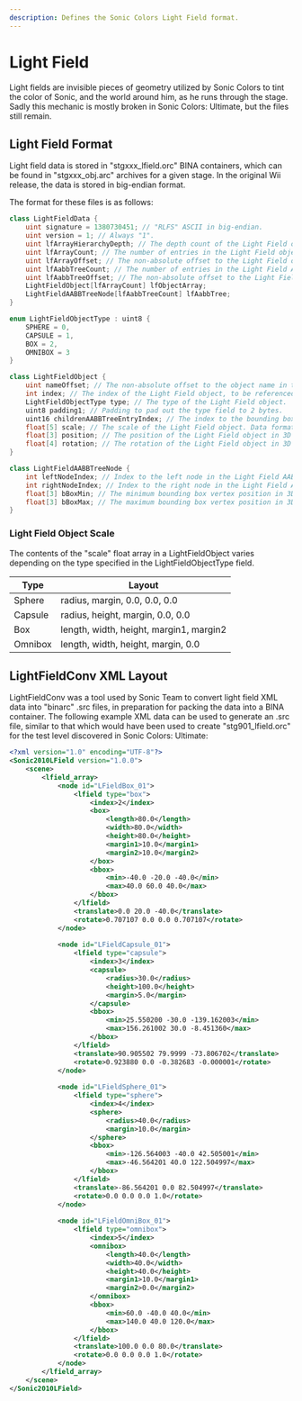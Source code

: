 ```yaml
---
description: Defines the Sonic Colors Light Field format.
---
```


# Light Field

Light fields are invisible pieces of geometry utilized by Sonic Colors to tint the color of Sonic, and the world around him, as he runs through the stage. Sadly this mechanic is mostly broken in Sonic Colors: Ultimate, but the files still remain.

## Light Field Format

Light field data is stored in "stgxxx_lfield.orc" BINA containers, which can be found in "stgxxx_obj.arc" archives for a given stage. In the original Wii release, the data is stored in big-endian format.

The format for these files is as follows:

```csharp
class LightFieldData {
    uint signature = 1380730451; // "RLFS" ASCII in big-endian.
    uint version = 1; // Always "1".
    uint lfArrayHierarchyDepth; // The depth count of the Light Field object array hierarchy.
    uint lfArrayCount; // The number of entries in the Light Field object array.
    uint lfArrayOffset; // The non-absolute offset to the Light Field object array.
    uint lfAabbTreeCount; // The number of entries in the Light Field AABB (Axis Aligned Bounding Box) tree.
    uint lfAabbTreeOffset; // The non-absolute offset to the Light Field AABB tree.
    LightFieldObject[lfArrayCount] lfObjectArray;
    LightFieldAABBTreeNode[lfAabbTreeCount] lfAabbTree;
}

enum LightFieldObjectType : uint8 {
    SPHERE = 0,
    CAPSULE = 1,
    BOX = 2,
    OMNIBOX = 3
}

class LightFieldObject {
    uint nameOffset; // The non-absolute offset to the object name in the BINA string table.
    int index; // The index of the Light Field object, to be referenced in "stgxxx_config.lua" files.
    LightFieldObjectType type; // The type of the Light Field object.
    uint8 padding1; // Padding to pad out the type field to 2 bytes.
    uint16 childrenAABBTreeEntryIndex; // The index to the bounding box of this node's children in the Light Field AABB tree. 0 if the object node has no children.
    float[5] scale; // The scale of the Light Field object. Data format varies depending on the LightFieldObjectType (see below for more information).
    float[3] position; // The position of the Light Field object in 3D space.
    float[4] rotation; // The rotation of the Light Field object in 3D space.
}

class LightFieldAABBTreeNode {
    int leftNodeIndex; // Index to the left node in the Light Field AABB tree.
    int rightNodeIndex; // Index to the right node in the Light Field AABB tree. If leftNodeIndex is 0, this field serves as an index back into the Light Field object array.
    float[3] bBoxMin; // The minimum bounding box vertex position in 3D space.
    float[3] bBoxMax; // The maximum bounding box vertex position in 3D space.
}
```

### Light Field Object Scale

The contents of the "scale" float array in a LightFieldObject varies depending on the type specified in the LightFieldObjectType field.

Type     | Layout
-------- | -----------
Sphere   | radius, margin, 0.0, 0.0, 0.0
Capsule  | radius, height, margin, 0.0, 0.0
Box      | length, width, height, margin1, margin2
Omnibox  | length, width, height, margin, 0.0

## LightFieldConv XML Layout

LightFieldConv was a tool used by Sonic Team to convert light field XML data into "binarc" .src files, in preparation for packing the data into a BINA container. The following example XML data can be used to generate an .src file, similar to that which would have been used to create "stg901_lfield.orc" for the test level discovered in Sonic Colors: Ultimate:

```xml
<?xml version="1.0" encoding="UTF-8"?>
<Sonic2010LField version="1.0.0">
    <scene>
        <lfield_array>        
            <node id="LFieldBox_01">
                <lfield type="box">
                    <index>2</index>
                    <box>
                        <length>80.0</length>
                        <width>80.0</width>
                        <height>80.0</height>
                        <margin1>10.0</margin1>
                        <margin2>10.0</margin2>
                    </box>
                    <bbox>
                        <min>-40.0 -20.0 -40.0</min>
                        <max>40.0 60.0 40.0</max>
                    </bbox>
                </lfield>
                <translate>0.0 20.0 -40.0</translate>
                <rotate>0.707107 0.0 0.0 0.707107</rotate>
            </node>
            
            <node id="LFieldCapsule_01">
                <lfield type="capsule">
                    <index>3</index>
                    <capsule>
                        <radius>30.0</radius>
                        <height>100.0</height>
                        <margin>5.0</margin>
                    </capsule>
                    <bbox>
                        <min>25.550200 -30.0 -139.162003</min>
                        <max>156.261002 30.0 -8.451360</max>
                    </bbox>
                </lfield>
                <translate>90.905502 79.9999 -73.806702</translate>
                <rotate>0.923880 0.0 -0.382683 -0.000001</rotate>
            </node>
            
            <node id="LFieldSphere_01">
                <lfield type="sphere">
                    <index>4</index>
                    <sphere>
                        <radius>40.0</radius>
                        <margin>10.0</margin>
                    </sphere>
                    <bbox>
                        <min>-126.564003 -40.0 42.505001</min>
                        <max>-46.564201 40.0 122.504997</max>
                    </bbox>
                </lfield>
                <translate>-86.564201 0.0 82.504997</translate>
                <rotate>0.0 0.0 0.0 1.0</rotate>
            </node>
            
            <node id="LFieldOmniBox_01">
                <lfield type="omnibox">
                    <index>5</index>
                    <omnibox>
                        <length>40.0</length>
                        <width>40.0</width>
                        <height>40.0</height>
                        <margin1>10.0</margin1>
                        <margin2>0.0</margin2>
                    </omnibox>
                    <bbox>
                        <min>60.0 -40.0 40.0</min>
                        <max>140.0 40.0 120.0</max>
                    </bbox>
                </lfield>
                <translate>100.0 0.0 80.0</translate>
                <rotate>0.0 0.0 0.0 1.0</rotate>
            </node>
        </lfield_array>
    </scene>
</Sonic2010LField>
```
